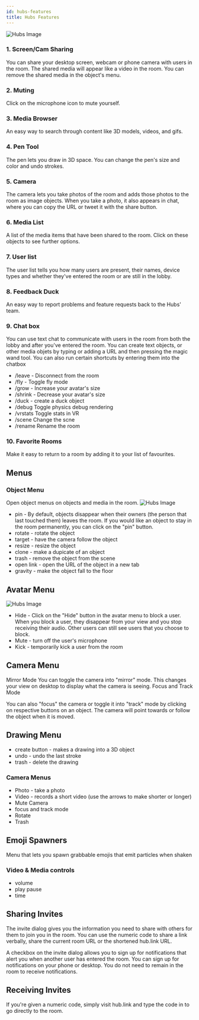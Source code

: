 ```yaml
---
id: hubs-features
title: Hubs Features
---
```


![Hubs Image](../img/user_interface_placeholder.png)

### 1. Screen/Cam Sharing

You can share your desktop screen, webcam or phone camera with users in the room. The shared media will appear like a video in the room. You can remove the shared media in the object's menu.

###  2. Muting

Click on the microphone icon to mute yourself.

### 3. Media Browser

An easy way to search through content like 3D models, videos, and gifs.

### 4. Pen Tool

The pen lets you draw in 3D space. You can change the pen's size and color and undo strokes.

### 5. Camera

The camera lets you take photos of the room and adds those photos to the room as image objects. When you take a photo, it also appears in chat, where you can copy the URL or tweet it with the share button.

### 6. Media List

A list of the media items that have been shared to the room. Click on these objects to see further options. 

### 7. User list

The user list tells you how many users are present, their names, device types and whether they've entered the room or are still in the lobby.

### 8. Feedback Duck

An easy way to report problems and feature requests back to the Hubs' team. 

### 9. Chat box
You can use text chat to communicate with users in the room from both the lobby and after you've entered the room. You can create text objects, or other media objets by typing or adding a URL and then pressing the magic wand tool. You can also run certain shortcuts by entering them into the chatbox 

 * /leave - Disconnect from the room
 * /fly - Toggle fly mode
 * /grow - Increase your avatar's size
 * /shrink - Decrease your avatar's size
 * /duck - create a duck object
 * /debug Toggle physics debug rendering
 * /vrstats Toggle stats in VR
 * /scene <scene url> Change the scne
 * /rename <new name> Rename the room

### 10. Favorite Rooms

Make it easy to return to a room by adding it to your list of favourites. 

## Menus 

### Object Menu

Open object menus on objects and media in the room. 
![Hubs Image](../img/object-menu.png)


* pin - By default, objects disappear when their owners (the person that last touched them) leaves the room. If you would like an object to stay in the room permanently, you can click on the "pin" button. 
* rotate - rotate the object
* target - have the camera follow the object
* resize - resize the object
* clone - make a dupicate of an object
* trash - remove the object from the scene
* open link - open the URL of the object in a new tab
* gravity - make the object fall to the floor

## Avatar Menu

![Hubs Image](../img/avatar-menu.png)

* Hide - Click on the "Hide" button in the avatar menu to block a user. When you block a user, they disappear from your view and you stop receiving their audio. Other users can still see users that you choose to block.
* Mute - turn off the user's microphone
* Kick - temporarily kick a user from the room

## Camera Menu

Mirror Mode
You can toggle the camera into "mirror" mode. This changes your view on desktop to display what the camera is seeing.
Focus and Track Mode

You can also "focus" the camera or toggle it into "track" mode by clicking on respective buttons on an object. The camera will point towards or follow the object when it is moved.

## Drawing Menu

* create button - makes a drawing into a 3D object
* undo - undo the last stroke
* trash - delete the drawing

### Camera Menus

* Photo - take a photo
* Video - records a short video (use the arrows to make shorter or longer)
* Mute Camera
* focus and track mode
* Rotate
* Trash

## Emoji Spawners

Menu that lets you spawn grabbable emojis that emit particles when shaken

### Video & Media controls

* volume
* play pause
* time 

## Sharing Invites

The invite dialog gives you the information you need to share with others for them to join you in the room. You can use the numeric code to share a link verbally, share the current room URL or the shortened hub.link URL.

A checkbox on the invite dialog allows you to sign up for notifications that alert you when another user has entered the room. You can sign up for notifications on your phone or desktop. You do not need to remain in the room to receive notifications.


## Receiving Invites

If you're given a numeric code, simply visit hub.link and type the code in to go directly to the room.
